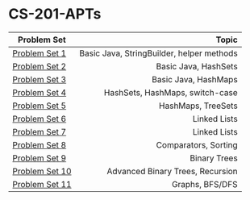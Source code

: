 # CS-201-APTs


| Problem Set | Topic |
| ------------- | --:|
| [Problem Set 1](https://github.com/frankwillard/Data-Structures-Problem-Sets/tree/main/P-Set%201)  | Basic Java, StringBuilder, helper methods |
| [Problem Set 2](https://github.com/frankwillard/Data-Structures-Problem-Sets/tree/main/P-Set%202)  | Basic Java, HashSets |
| [Problem Set 3](https://github.com/frankwillard/Data-Structures-Problem-Sets/tree/main/P-Set%203)  | Basic Java, HashMaps |
| [Problem Set 4](https://github.com/frankwillard/Data-Structures-Problem-Sets/tree/main/P-Set%204)  | HashSets, HashMaps, switch-case |
| [Problem Set 5](https://github.com/frankwillard/Data-Structures-Problem-Sets/tree/main/P-Set%205)  | HashMaps, TreeSets |
| [Problem Set 6](https://github.com/frankwillard/Data-Structures-Problem-Sets/tree/main/P-Set%206)  | Linked Lists |
| [Problem Set 7](https://github.com/frankwillard/Data-Structures-Problem-Sets/tree/main/P-Set%207)  | Linked Lists |
| [Problem Set 8](https://github.com/frankwillard/Data-Structures-Problem-Sets/tree/main/P-Set%208)  | Comparators, Sorting |
| [Problem Set 9](https://github.com/frankwillard/Data-Structures-Problem-Sets/tree/main/P-Set%209)  | Binary Trees |
| [Problem Set 10](https://github.com/frankwillard/Data-Structures-Problem-Sets/tree/main/P-Set%2010)  | Advanced Binary Trees, Recursion |
| [Problem Set 11](https://github.com/frankwillard/Data-Structures-Problem-Sets/tree/main/P-Set%2011)  | Graphs, BFS/DFS |
